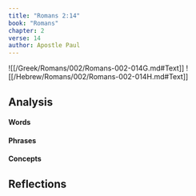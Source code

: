 ```yaml
---
title: "Romans 2:14"
book: "Romans"
chapter: 2
verse: 14
author: Apostle Paul
---
```

![[/Greek/Romans/002/Romans-002-014G.md#Text]]
![[/Hebrew/Romans/002/Romans-002-014H.md#Text]]

## Analysis

#### Words

#### Phrases

#### Concepts

## Reflections
